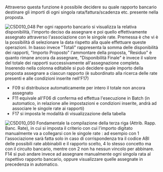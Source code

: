 Attraverso questa funzione è possibile decidere su quale rapporto bancario destinare gli importi di ogni singola rata/fattura/scadenza etc. presente nella proposta.

![C5D010_048](https://doc.smeup.com/immagini/MBDOC_OGG-P_C5RR12P1/C5D010_048.png)
Per ogni rapporto bancario si visualizza la relativa disponibilità, l'importo deciso da assegnare e poi quello effettivamente assegnato attraverso l'associazione con le singole rate.
Premessa è che vi è la possibilità di selezionare la data rispetto alla quale effettuare queste operazioni.
In basso invece "Totali" rappresenta la somma delle disponibilità dei rapporti, "Importo Proposto" l'ammontare della proposta, "Residuo" è quanto rimane ancora da assegnare, "Disponibilità Finale" è invece il valore del totale dei rapporti successivamente all'assegnazione completa.
Inserendo nella colonna editabile si può decidere quale importo della proposta assegnare a ciascun rapporto (è subordinato alla ricerca delle rate presenti e alle condizioni inserite nell'F17)
- F09 si distribuisce automaticamente per intero il totale non ancora assegnato
- F11 equivale all'F06 di conferma ed effettua l'esecuzione in Batch (in automatico, in relazione alle impostazioni e condizioni inserite, andrà ad associare le singole rate ai rapporti)
- F17 si imposta le modalità di visualizzazione della tabella

![C5D010_050](https://doc.smeup.com/immagini/MBDOC_OGG-P_C5RR12P1/C5D010_050.png)
Fondamentale la compilazione della terza riga (Attrib. Rapp. Banc. Rate), in cui si imposta il criterio con cui l'importo digitato manualmente va a collegarsi con le singole rate :  ad esempio con 1 l'associazione sarà fatta solo in caso di corrispondenza tra il codice ABI delle possibili rate abbinabili e il rapporto scelto, 4 lo stesso concetto ma con il circuito bancario, mentre con 2 non ha nessun vincolo per abbinare.
F14 si può andare invece ad assegnare manualmente ogni singola rata al rispettivo rapporto bancario, oppure visualizzare quelle assegnate in precedenza in automatico.
